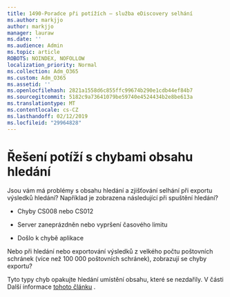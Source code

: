 ```yaml
---
title: 1490-Poradce při potížích – služba eDiscovery selhání
ms.author: markjjo
author: markjjo
manager: lauraw
ms.date: ''
ms.audience: Admin
ms.topic: article
ROBOTS: NOINDEX, NOFOLLOW
localization_priority: Normal
ms.collection: Adm_O365
ms.custom: Adm_O365
ms.assetid: ''
ms.openlocfilehash: 2821a1558d6c855ffc99674b290e1cdb44ef84b7
ms.sourcegitcommit: 5182c9a73641079be59740e4524434b2e8be613a
ms.translationtype: MT
ms.contentlocale: cs-CZ
ms.lasthandoff: 02/12/2019
ms.locfileid: "29964828"
---
```

# <a name="troubleshoot-content-search-errors"></a>Řešení potíží s chybami obsahu hledání

Jsou vám má problémy s obsahu hledání a zjišťování selhání při exportu výsledků hledání? Například je zobrazena následující při spuštění hledání?

- Chyby CS008 nebo CS012

- Server zaneprázdněn nebo vypršení časového limitu

- Došlo k chybě aplikace

Nebo při hledání nebo exportování výsledků z velkého počtu poštovních schránek (více než 100 000 poštovních schránek), zobrazují se chyby exportu?

Tyto typy chyb opakujte hledání umístění obsahu, které se nezdařily. V části Další informace [tohoto článku](https://docs.microsoft.com/office365/securitycompliance/retry-failed-content-search) .
